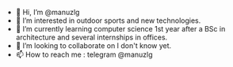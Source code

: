 - 👋 Hi, I’m @manuzlg
- 👀 I’m interested in outdoor sports and new technologies.
- 🌱 I’m currently learning computer science 1st year after a BSc in architecture and several internships in offices.
- 💞️ I’m looking to collaborate on I don't know yet.
- 📫 How to reach me : telegram @manuzlg

<!---
manuzlg/manuzlg is a ✨ special ✨ repository because its `README.md` (this file) appears on your GitHub profile.
You can click the Preview link to take a look at your changes.
--->
